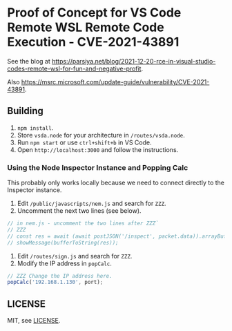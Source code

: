 # Proof of Concept for VS Code Remote WSL Remote Code Execution - CVE-2021-43891
See the blog at
https://parsiya.net/blog/2021-12-20-rce-in-visual-studio-codes-remote-wsl-for-fun-and-negative-profit.

Also https://msrc.microsoft.com/update-guide/vulnerability/CVE-2021-43891.

## Building

1. `npm install`.
2. Store `vsda.node` for your architecture in `/routes/vsda.node`.
3. Run `npm start` or use `ctrl+shift+b` in VS Code.
4. Open `http://localhost:3000` and follow the instructions.

### Using the Node Inspector Instance and Popping Calc
This probably only works locally because we need to connect directly to the
Inspector instance.

1. Edit `/public/javascripts/nem.js` and search for `ZZZ`.
2. Uncomment the next two lines (see below).

```js
// in nem.js - uncomment the two lines after ZZZ`
// ZZZ
// const res = await (await postJSON('/inspect', packet.data)).arrayBuffer();
// showMessage(bufferToString(res));
```

1. Edit `/routes/sign.js` and search for `ZZZ`.
2. Modify the IP address in `popCalc`.

```js
// ZZZ Change the IP address here.
popCalc('192.168.1.130', port);
```

## LICENSE
MIT, see [LICENSE](LICENSE).